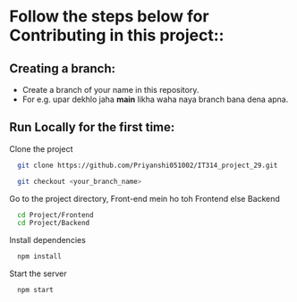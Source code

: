 
# Follow the steps below for Contributing in this project::

## Creating a branch:

- Create a branch of your name in this repository.
- For e.g. upar dekhlo jaha **main** likha waha naya branch bana dena apna.


## Run Locally for the first time:

Clone the project

```bash
  git clone https://github.com/Priyanshi051002/IT314_project_29.git
```

```bash
  git checkout <your_branch_name>
```
Go to the project directory, Front-end mein ho toh Frontend else Backend 

```bash
  cd Project/Frontend
  cd Project/Backend
```

Install dependencies

```bash
  npm install
```

Start the server

```bash
  npm start
```
